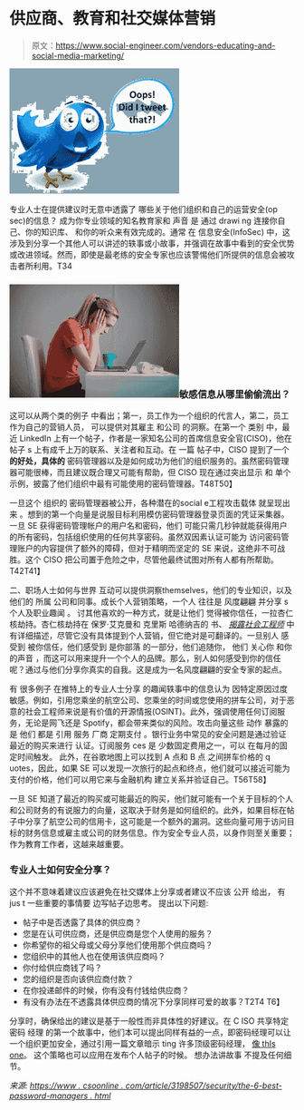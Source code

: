 # 供应商、教育和社交媒体营销

> 原文：<https://www.social-engineer.com/vendors-educating-and-social-media-marketing/>

![Vendors, educating, and social media marketing](img/a5bfde48aeb789930129b253a07e7820.png)

专业人士在提供建议时无意中透露了 哪些关于他们组织和自己的运营安全(op sec)的信息？ 成为你专业领域的知名教育家和 声音 是 通过 drawi ng 连接你自己、你的知识库、 和你的听众来有效完成的。通常 在 信息安全(InfoSec) 中，这涉及到分享一个其他人可以讲述的轶事或小故事，并强调在故事中看到的安全优势或改进领域。然而，即使是最老练的安全专家也应该警惕他们所提供的信息会被攻击者所利用。T34

### ![Vendors, Educating, and Social Media Marketing](img/2c226d7a711e40be15d2cfbc37e8b1cf.png)敏感信息从哪里偷偷流出？

这可以从两个类的例子 中看出；第一，员工作为一个组织的代言人，第二，员工作为自己的营销人员， 可以提供对其雇主 和公司 的洞察。在第一个 类别 中，最近 LinkedIn 上有一个帖子，作者是一家知名公司的首席信息安全官(CISO)，他在 帖子 s 上有成千上万的联系、关注者和互动。在 一篇 帖子中，CISO 提到了一个 **的好处，具体的** 密码管理器以及是如何成功为他们的组织服务的。虽然密码管理器可能很棒，而且建议既合理又可能有帮助，但 CISO 现在通过突出显示 和 单个 示例，披露了他们组织中最有可能使用的密码管理器。T48T50】

一旦这个 组织的 密码管理器被公开，各种潜在的social e工程攻击载体 就呈现出来 。想到的第一个向量是说服目标利用模仿密码管理器登录页面的凭证采集器。一旦 SE 获得密码管理帐户的用户名和密码，他们 可能只需几秒钟就能获得用户的所有密码，包括组织使用的任何共享密码。虽然双因素认证可能为 访问密码管理账户的内容提供了额外的障碍，但对于精明而坚定的 SE 来说，这绝非不可战胜。这个 CISO 把公司置于危险之中，尽管他最终试图对所有人都有所帮助。T42T41】

二、职场人士如何与世界 互动可以提供洞察themselves，他们的专业知识，以及 他们的 所属 公司和同事。成长个人营销策略，一个人 往往是 风度翩翩 并分享 s 个人及职业趣闻 。 讨其他喜欢的一种方式，就是让他们 觉得被你信任，一拉杏仁核劫持。杏仁核劫持在 保罗·艾克曼和 克里斯 哈德纳吉的 书、 [*揭露社会工程师*](https://www.amazon.com/gp/product/1118608577/ref=as_li_tl?ie=UTF8&camp=1789&creative=9325&creativeASIN=1118608577&linkCode=as2&tag=socialenginee-20&linkId=G3EKIJDEOE3F2MO2) 中有详细描述，尽管它没有具体提到个人营销，但它绝对是可翻译的。一旦别人 感受到 被你信任，他们感受到 是你部落 的一部分，他们追随你， 他们 关心你 和你的声音 ，而这可以用来提升一个个人的品牌。那么，别人如何感受到你的信任呢？通过与他们分享你真实的自我。这是成为一名风度翩翩的安全专家的起点。

有 很多例子 在推特上的专业人士分享 的趣闻轶事中的信息认为 因特定原因过度 敏感。例如，引用您乘坐的航空公司、您乘坐的时间或您使用的拼车公司，对于恶意的社会工程师来说是有价值的开源情报(OSINT)。此外，强调使用任何订阅服务，无论是网飞还是 Spotify，都会带来类似的风险。攻击向量这些 动作 暴露的是 他们 都是 引用 服务 厂商 定期支付 。银行业务中常见的安全问题是通过验证 最近的购买来进行 认证。订阅服务 ces 是 少数固定费用之一，可以 在每月的固定时间触发。 此外，在谷歌地图上可以找到 A 点和 B 点 之间拼车价格的 q uotes，因此，如果 SE 可以发现一次旅行的起点和终点，他们就可以接近可能为 支付的价格，他们可以用它来与金融机构 建立关系并验证自己。T56T58】

一旦 SE 知道了最近的购买或可能最近的购买，他们就可能有一个关于目标的个人和公司财务的有说服力的向量，这取决于财务是如何组织的。此外，如果目标在帖子中分享了航空公司的信用卡，这可能是一个额外的漏洞。这些向量可用于访问目标的财务信息或雇主或公司的财务信息。作为安全专业人员，以身作则至关重要；作为教育工作者，这越来越重要。

### 专业人士如何安全分享？

这个并不意味着建议应该避免在社交媒体上分享或者建议不应该 公开 给出， 有 jus t 一些重要的事情要 边写帖子边思考。 提出以下问题:

*   帖子中是否透露了具体的供应商？
*   您是在认可供应商，还是供应商是您个人使用的服务？
*   你希望你的祖父母或父母分享他们使用那个供应商吗？
*   您组织中的其他人也在使用该供应商吗？
*   你付给供应商钱了吗？
*   您的组织是否向该供应商付款？
*   在你投递邮件的时候，你有没有付钱给供应商？
*   有没有办法在不透露具体供应商的情况下分享同样可爱的故事？T2T4
    T6】

分享时，确保给出的建议是基于一般性而非具体性的好建议。在 C ISO 共享特定密码 经理 的第一个故事中，他们本可以提出同样有益的一点，即密码经理可以让一个组织更加安全，通过引用一篇文章暗示 ting 许多顶级密码经理， [像 thIs one](https://www.csoonline.com/article/3198507/security/the-6-best-password-managers.html)。 这个策略也可以应用在发布个人帖子的时候。 想办法讲故事 不提及任何细节。

*来源:*
[*https://www . csoonline . com/article/3198507/security/the-6-best-password-managers . html*](https://www.csoonline.com/article/3198507/security/the-6-best-password-managers.html)
